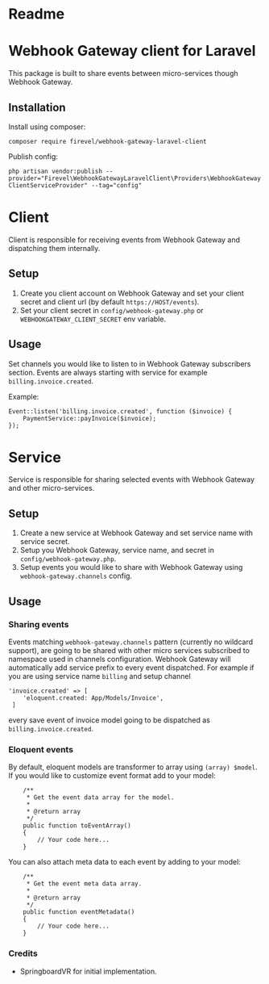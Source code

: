 # Readme

# Webhook Gateway client for Laravel

This package is built to share events between micro-services though Webhook Gateway.

## Installation

Install using composer:

`composer require firevel/webhook-gateway-laravel-client`

Publish config:

`php artisan vendor:publish --provider="Firevel\WebhookGatewayLaravelClient\Providers\WebhookGatewayClientServiceProvider" --tag="config"`

# Client

Client is responsible for receiving events from Webhook Gateway and dispatching them internally.

## Setup

1. Create you client account on Webhook Gateway and set your client secret and client url (by default `https://HOST/events`).
2. Set your client secret in `config/webhook-gateway.php` or `WEBHOOKGATEWAY_CLIENT_SECRET` env variable.

## Usage

Set channels you would like to listen to in Webhook Gateway subscribers section. Events are always starting with service for example `billing.invoice.created`.

Example:

    Event::listen('billing.invoice.created', function ($invoice) {
        PaymentService::payInvoice($invoice);
    });

# Service

Service is responsible for sharing selected events with Webhook Gateway and other micro-services.

## Setup

1. Create a new service at Webhook Gateway and set service name with service secret.
2. Setup you Webhook Gateway, service name, and secret in `config/webhook-gateway.php`.
3. Setup events you would like to share with Webhook Gateway using `webhook-gateway.channels` config.

## Usage

### Sharing events

Events matching `webhook-gateway.channels` pattern (currently no wildcard support), are going to be shared with other micro services subscribed to namespace used in channels configuration. Webhook Gateway will automatically add service prefix to every event dispatched.
For example if you are using service name `billing` and setup channel

    'invoice.created' => [
        'eloquent.created: App/Models/Invoice',
     ]

every save event of invoice model going to be dispatched as `billing.invoice.created`.

### Eloquent events

By default, eloquent models are transformer to array using `(array) $model`. If you would like to customize event format add to your model:

```
    /**
     * Get the event data array for the model.
     *
     * @return array
     */
    public function toEventArray()
    {
    	// Your code here...
    }
```

You can also attach meta data to each event by adding to your model:
```
    /**
     * Get the event meta data array.
     *
     * @return array
     */
    public function eventMetadata()
    {
    	// Your code here...
    }
```

### Credits

- SpringboardVR for initial implementation.
